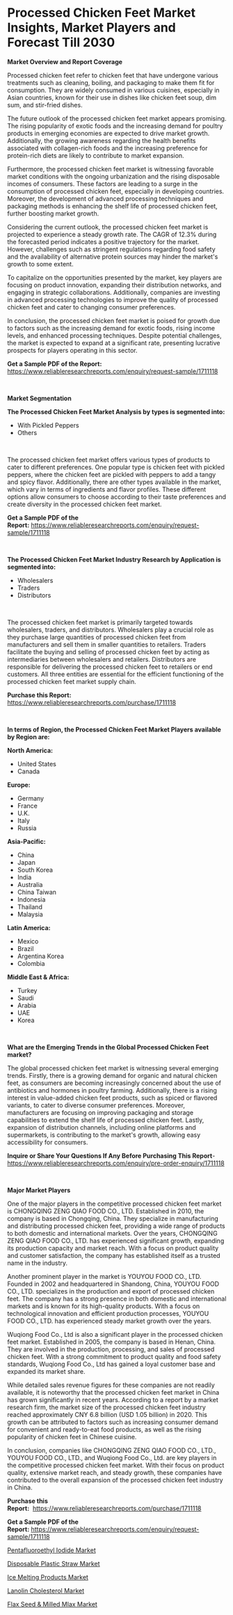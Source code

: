 <p><h1>Processed Chicken Feet Market Insights, Market Players and Forecast Till 2030</h1></p><p><strong>Market Overview and Report Coverage</strong></p>
<p><p>Processed chicken feet refer to chicken feet that have undergone various treatments such as cleaning, boiling, and packaging to make them fit for consumption. They are widely consumed in various cuisines, especially in Asian countries, known for their use in dishes like chicken feet soup, dim sum, and stir-fried dishes.</p><p>The future outlook of the processed chicken feet market appears promising. The rising popularity of exotic foods and the increasing demand for poultry products in emerging economies are expected to drive market growth. Additionally, the growing awareness regarding the health benefits associated with collagen-rich foods and the increasing preference for protein-rich diets are likely to contribute to market expansion.</p><p>Furthermore, the processed chicken feet market is witnessing favorable market conditions with the ongoing urbanization and the rising disposable incomes of consumers. These factors are leading to a surge in the consumption of processed chicken feet, especially in developing countries. Moreover, the development of advanced processing techniques and packaging methods is enhancing the shelf life of processed chicken feet, further boosting market growth.</p><p>Considering the current outlook, the processed chicken feet market is projected to experience a steady growth rate. The CAGR of 12.3% during the forecasted period indicates a positive trajectory for the market. However, challenges such as stringent regulations regarding food safety and the availability of alternative protein sources may hinder the market's growth to some extent.</p><p>To capitalize on the opportunities presented by the market, key players are focusing on product innovation, expanding their distribution networks, and engaging in strategic collaborations. Additionally, companies are investing in advanced processing technologies to improve the quality of processed chicken feet and cater to changing consumer preferences.</p><p>In conclusion, the processed chicken feet market is poised for growth due to factors such as the increasing demand for exotic foods, rising income levels, and enhanced processing techniques. Despite potential challenges, the market is expected to expand at a significant rate, presenting lucrative prospects for players operating in this sector.</p></p>
<p><strong>Get a Sample PDF of the Report:</strong> <a href="https://www.reliableresearchreports.com/enquiry/request-sample/1711118">https://www.reliableresearchreports.com/enquiry/request-sample/1711118</a></p>
<p>&nbsp;</p>
<p><strong>Market Segmentation</strong></p>
<p><strong>The Processed Chicken Feet Market Analysis by types is segmented into:</strong></p>
<p><ul><li>With Pickled Peppers</li><li>Others</li></ul></p>
<p>&nbsp;</p>
<p><p>The processed chicken feet market offers various types of products to cater to different preferences. One popular type is chicken feet with pickled peppers, where the chicken feet are pickled with peppers to add a tangy and spicy flavor. Additionally, there are other types available in the market, which vary in terms of ingredients and flavor profiles. These different options allow consumers to choose according to their taste preferences and create diversity in the processed chicken feet market.</p></p>
<p><strong>Get a Sample PDF of the Report:</strong>&nbsp;<a href="https://www.reliableresearchreports.com/enquiry/request-sample/1711118">https://www.reliableresearchreports.com/enquiry/request-sample/1711118</a></p>
<p>&nbsp;</p>
<p><strong>The Processed Chicken Feet Market Industry Research by Application is segmented into:</strong></p>
<p><ul><li>Wholesalers</li><li>Traders</li><li>Distributors</li></ul></p>
<p>&nbsp;</p>
<p><p>The processed chicken feet market is primarily targeted towards wholesalers, traders, and distributors. Wholesalers play a crucial role as they purchase large quantities of processed chicken feet from manufacturers and sell them in smaller quantities to retailers. Traders facilitate the buying and selling of processed chicken feet by acting as intermediaries between wholesalers and retailers. Distributors are responsible for delivering the processed chicken feet to retailers or end customers. All three entities are essential for the efficient functioning of the processed chicken feet market supply chain.</p></p>
<p><strong>Purchase this Report:</strong>&nbsp; <a href="https://www.reliableresearchreports.com/purchase/1711118">https://www.reliableresearchreports.com/purchase/1711118</a></p>
<p>&nbsp;</p>
<p><strong>In terms of Region, the Processed Chicken Feet Market Players available by Region are:</strong></p>
<p>
    <p> <strong> North America: </strong>
        <ul>
            <li>United States</li>
            <li>Canada</li>
        </ul>
        </p> 
    <p> <strong> Europe: </strong>
        <ul>
            <li>Germany</li>
            <li>France</li>
            <li>U.K.</li>
            <li>Italy</li>
            <li>Russia</li>
        </ul>
        </p> 
    <p> <strong> Asia-Pacific: </strong>
        <ul>
            <li>China</li>
            <li>Japan</li>
            <li>South Korea</li>
            <li>India</li>
            <li>Australia</li>
            <li>China Taiwan</li>
            <li>Indonesia</li>
            <li>Thailand</li>
            <li>Malaysia</li>
        </ul>
        </p> 
    <p> <strong> Latin America: </strong>
        <ul>
            <li>Mexico</li>
            <li>Brazil</li>
            <li>Argentina Korea</li>
            <li>Colombia</li>
        </ul>
        </p> 
    <p> <strong> Middle East & Africa: </strong>
        <ul>
            <li>Turkey</li>
            <li>Saudi</li>
            <li>Arabia</li>
            <li>UAE</li>
            <li>Korea</li>
        </ul>
    </p>
    </p>
<p>&nbsp;</p>
<p><strong>What are the Emerging Trends in the Global Processed Chicken Feet market?</strong></p>
<p><p>The global processed chicken feet market is witnessing several emerging trends. Firstly, there is a growing demand for organic and natural chicken feet, as consumers are becoming increasingly concerned about the use of antibiotics and hormones in poultry farming. Additionally, there is a rising interest in value-added chicken feet products, such as spiced or flavored variants, to cater to diverse consumer preferences. Moreover, manufacturers are focusing on improving packaging and storage capabilities to extend the shelf life of processed chicken feet. Lastly, expansion of distribution channels, including online platforms and supermarkets, is contributing to the market's growth, allowing easy accessibility for consumers.</p></p>
<p><strong>Inquire or Share Your Questions If Any Before Purchasing This Report</strong>- <a href="https://www.reliableresearchreports.com/enquiry/pre-order-enquiry/1711118">https://www.reliableresearchreports.com/enquiry/pre-order-enquiry/1711118</a></p>
<p>&nbsp;</p>
<p><strong>Major Market Players</strong></p>
<p><p>One of the major players in the competitive processed chicken feet market is CHONGQING ZENG QIAO FOOD CO., LTD. Established in 2010, the company is based in Chongqing, China. They specialize in manufacturing and distributing processed chicken feet, providing a wide range of products to both domestic and international markets. Over the years, CHONGQING ZENG QIAO FOOD CO., LTD. has experienced significant growth, expanding its production capacity and market reach. With a focus on product quality and customer satisfaction, the company has established itself as a trusted name in the industry.</p><p>Another prominent player in the market is YOUYOU FOOD CO., LTD. Founded in 2002 and headquartered in Shandong, China, YOUYOU FOOD CO., LTD. specializes in the production and export of processed chicken feet. The company has a strong presence in both domestic and international markets and is known for its high-quality products. With a focus on technological innovation and efficient production processes, YOUYOU FOOD CO., LTD. has experienced steady market growth over the years.</p><p>Wuqiong Food Co., Ltd is also a significant player in the processed chicken feet market. Established in 2005, the company is based in Henan, China. They are involved in the production, processing, and sales of processed chicken feet. With a strong commitment to product quality and food safety standards, Wuqiong Food Co., Ltd has gained a loyal customer base and expanded its market share.</p><p>While detailed sales revenue figures for these companies are not readily available, it is noteworthy that the processed chicken feet market in China has grown significantly in recent years. According to a report by a market research firm, the market size of the processed chicken feet industry reached approximately CNY 6.8 billion (USD 1.05 billion) in 2020. This growth can be attributed to factors such as increasing consumer demand for convenient and ready-to-eat food products, as well as the rising popularity of chicken feet in Chinese cuisine.</p><p>In conclusion, companies like CHONGQING ZENG QIAO FOOD CO., LTD., YOUYOU FOOD CO., LTD., and Wuqiong Food Co., Ltd. are key players in the competitive processed chicken feet market. With their focus on product quality, extensive market reach, and steady growth, these companies have contributed to the overall expansion of the processed chicken feet industry in China.</p></p>
<p><strong>Purchase this Report:</strong>&nbsp;&nbsp;<a href="https://www.reliableresearchreports.com/purchase/1711118">https://www.reliableresearchreports.com/purchase/1711118</a></p>
<p></p>
<p><strong>Get a Sample PDF of the Report:</strong>&nbsp;<a href="https://www.reliableresearchreports.com/enquiry/request-sample/1711118">https://www.reliableresearchreports.com/enquiry/request-sample/1711118</a></p>
<p><p><a href="https://www.linkedin.com/pulse/pentafluoroethyl-iodide-market-size-share-global-analysis-report-ss3ie/">Pentafluoroethyl Iodide Market</a></p><p><a href="https://medium.com/@eltaroberts2662/disposable-plastic-straw-market-outlook-industry-overview-and-forecast-2023-to-2030-23b23737d1ee">Disposable Plastic Straw Market</a></p><p><a href="https://www.linkedin.com/pulse/ice-melting-products-market-size-share-global-analysis-yuoqe/">Ice Melting Products Market</a></p><p><a href="https://www.linkedin.com/pulse/lanolin-cholesterol-market-insights-players-forecast-till-hoaje/">Lanolin Cholesterol Market</a></p><p><a href="https://medium.com/@soloncarter2662/flax-seed-amp-milled-mlax-market-competitive-analysis-market-trends-and-forecast-to-2030-c64050d09f5b">Flax Seed & Milled Mlax Market</a></p></p>